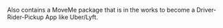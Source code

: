 Also contains a MoveMe package that is in the works to become a Driver-Rider-Pickup App like Uber/Lyft.
